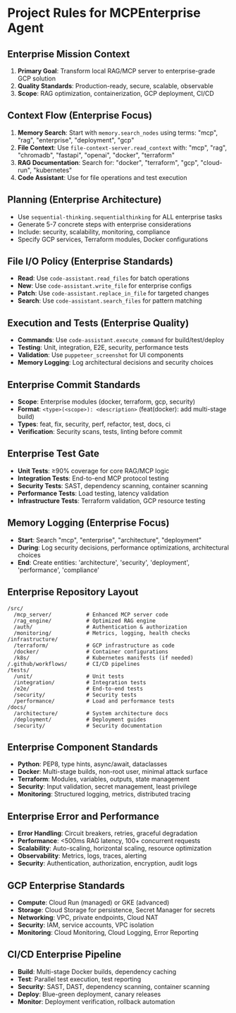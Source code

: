 # Project Rules for MCPEnterprise Agent

## Enterprise Mission Context
1. **Primary Goal**: Transform local RAG/MCP server to enterprise-grade GCP solution
2. **Quality Standards**: Production-ready, secure, scalable, observable
3. **Scope**: RAG optimization, containerization, GCP deployment, CI/CD

## Context Flow (Enterprise Focus)
1. **Memory Search**: Start with `memory.search_nodes` using terms: "mcp", "rag", "enterprise", "deployment", "gcp"
2. **File Context**: Use `file-context-server.read_context` with: "mcp", "rag", "chromadb", "fastapi", "openai", "docker", "terraform"
3. **RAG Documentation**: Search for: "docker", "terraform", "gcp", "cloud-run", "kubernetes"
4. **Code Assistant**: Use for file operations and test execution

## Planning (Enterprise Architecture)
- Use `sequential-thinking.sequentialthinking` for ALL enterprise tasks
- Generate 5-7 concrete steps with enterprise considerations
- Include: security, scalability, monitoring, compliance
- Specify GCP services, Terraform modules, Docker configurations

## File I/O Policy (Enterprise Standards)
- **Read**: Use `code-assistant.read_files` for batch operations
- **New**: Use `code-assistant.write_file` for enterprise configs
- **Patch**: Use `code-assistant.replace_in_file` for targeted changes
- **Search**: Use `code-assistant.search_files` for pattern matching

## Execution and Tests (Enterprise Quality)
- **Commands**: Use `code-assistant.execute_command` for build/test/deploy
- **Testing**: Unit, integration, E2E, security, performance tests
- **Validation**: Use `puppeteer_screenshot` for UI components
- **Memory Logging**: Log architectural decisions and security choices

## Enterprise Commit Standards
- **Scope**: Enterprise modules (docker, terraform, gcp, security)
- **Format**: `<type>(<scope>): <description>` (feat(docker): add multi-stage build)
- **Types**: feat, fix, security, perf, refactor, test, docs, ci
- **Verification**: Security scans, tests, linting before commit

## Enterprise Test Gate
- **Unit Tests**: ≥90% coverage for core RAG/MCP logic
- **Integration Tests**: End-to-end MCP protocol testing
- **Security Tests**: SAST, dependency scanning, container scanning
- **Performance Tests**: Load testing, latency validation
- **Infrastructure Tests**: Terraform validation, GCP resource testing

## Memory Logging (Enterprise Focus)
- **Start**: Search "mcp", "enterprise", "architecture", "deployment"
- **During**: Log security decisions, performance optimizations, architectural choices
- **End**: Create entities: 'architecture', 'security', 'deployment', 'performance', 'compliance'

## Enterprise Repository Layout
```
/src/
  /mcp_server/           # Enhanced MCP server code
  /rag_engine/           # Optimized RAG engine
  /auth/                 # Authentication & authorization
  /monitoring/           # Metrics, logging, health checks
/infrastructure/
  /terraform/            # GCP infrastructure as code
  /docker/               # Container configurations
  /k8s/                  # Kubernetes manifests (if needed)
/.github/workflows/      # CI/CD pipelines
/tests/
  /unit/                 # Unit tests
  /integration/          # Integration tests
  /e2e/                  # End-to-end tests
  /security/             # Security tests
  /performance/          # Load and performance tests
/docs/
  /architecture/         # System architecture docs
  /deployment/           # Deployment guides
  /security/             # Security documentation
```

## Enterprise Component Standards
- **Python**: PEP8, type hints, async/await, dataclasses
- **Docker**: Multi-stage builds, non-root user, minimal attack surface
- **Terraform**: Modules, variables, outputs, state management
- **Security**: Input validation, secret management, least privilege
- **Monitoring**: Structured logging, metrics, distributed tracing

## Enterprise Error and Performance
- **Error Handling**: Circuit breakers, retries, graceful degradation
- **Performance**: <500ms RAG latency, 100+ concurrent requests
- **Scalability**: Auto-scaling, horizontal scaling, resource optimization
- **Observability**: Metrics, logs, traces, alerting
- **Security**: Authentication, authorization, encryption, audit logs

## GCP Enterprise Standards
- **Compute**: Cloud Run (managed) or GKE (advanced)
- **Storage**: Cloud Storage for persistence, Secret Manager for secrets
- **Networking**: VPC, private endpoints, Cloud NAT
- **Security**: IAM, service accounts, VPC isolation
- **Monitoring**: Cloud Monitoring, Cloud Logging, Error Reporting

## CI/CD Enterprise Pipeline
- **Build**: Multi-stage Docker builds, dependency caching
- **Test**: Parallel test execution, test reporting
- **Security**: SAST, DAST, dependency scanning, container scanning
- **Deploy**: Blue-green deployment, canary releases
- **Monitor**: Deployment verification, rollback automation
